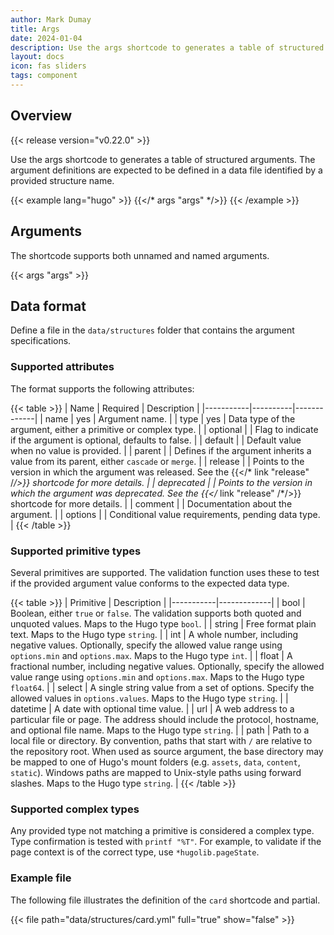 ```yaml
---
author: Mark Dumay
title: Args
date: 2024-01-04
description: Use the args shortcode to generates a table of structured arguments.
layout: docs
icon: fas sliders
tags: component
---
```


## Overview

{{< release version="v0.22.0" >}}

Use the args shortcode to generates a table of structured arguments. The argument definitions are expected to be defined in a data file identified by a provided structure name.

<!-- markdownlint-disable MD037 -->
{{< example lang="hugo" >}}
{{</* args "args" */>}}
{{< /example >}}
<!-- markdownlint-enable MD037 -->

## Arguments

The shortcode supports both unnamed and named arguments.

{{< args "args" >}}

## Data format

<!-- TODO: add args data format -->
Define a file in the `data/structures` folder that contains the argument specifications.

### Supported attributes

The format supports the following attributes:

<!-- markdownlint-disable MD037 -->
{{< table >}}
| Name | Required | Description |
|-----------|----------|-------------|
| name | yes | Argument name. |
| type | yes | Data type of the argument, either a primitive or complex type. |
| optional | | Flag to indicate if the argument is optional, defaults to false. |
| default | | Default value when no value is provided. |
| parent  | | Defines if the argument inherits a value from its parent, either `cascade` or `merge`. |
| release | | Points to the version in which the argument was released. See the {{</* link "release" /*/>}} shortcode for more details. |
| deprecated | | Points to the version in which the argument was deprecated. See the {{</* link "release" /*/>}} shortcode for more details. |
| comment | | Documentation about the argument. |
| options | | Conditional value requirements, pending data type. |
{{< /table >}}
<!-- markdownlint-enable MD037 -->

### Supported primitive types

Several primitives are supported. The validation function uses these to test if the provided argument value conforms to the expected data type.

{{< table >}}
| Primitive | Description |
|-----------|-------------|
| bool      | Boolean, either `true` or `false`. The validation supports both quoted and unquoted values. Maps to the Hugo type `bool`. |
| string | Free format plain text. Maps to the Hugo type `string`. |
| int       | A whole number, including negative values. Optionally, specify the allowed value range using `options.min` and `options.max`. Maps to the Hugo type `int`. |
| float     | A fractional number, including negative values. Optionally, specify the allowed value range using `options.min` and `options.max`. Maps to the Hugo type `float64`. |
| select    | A single string value from a set of options. Specify the allowed values in `options.values`. Maps to the Hugo type `string`. |
| datetime  | A date with optional time value. |
| url       | A web address to a particular file or page. The address should include the protocol, hostname, and optional file name. Maps to the Hugo type `string`. |
| path      | Path to a local file or directory. By convention, paths that start with `/` are relative to the repository root. When used as source argument, the base directory may be mapped to one of Hugo's mount folders (e.g. `assets`, `data`, `content`, `static`). Windows paths are mapped to Unix-style paths using forward slashes. Maps to the Hugo type `string`. |
{{< /table >}}

### Supported complex types

Any provided type not matching a primitive is considered a complex type. Type confirmation is tested with `printf "%T"`. For example, to validate if the page context is of the correct type, use `*hugolib.pageState`.

<!-- TODO: add example -->

### Example file

The following file illustrates the definition of the `card` shortcode and partial.

{{< file path="data/structures/card.yml" full="true" show="false" >}}
